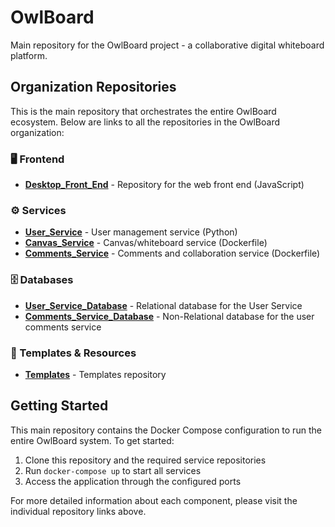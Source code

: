 # OwlBoard
Main repository for the OwlBoard project - a collaborative digital whiteboard platform.

## Organization Repositories

This is the main repository that orchestrates the entire OwlBoard ecosystem. Below are links to all the repositories in the OwlBoard organization:

### 🖥️ Frontend
- **[Desktop_Front_End](https://github.com/OwlBoard/Desktop_Front_End)** - Repository for the web front end (JavaScript)

### ⚙️ Services
- **[User_Service](https://github.com/OwlBoard/User_Service)** - User management service (Python)
- **[Canvas_Service](https://github.com/OwlBoard/Canvas_Service)** - Canvas/whiteboard service (Dockerfile)
- **[Comments_Service](https://github.com/OwlBoard/Comments_Service)** - Comments and collaboration service (Dockerfile)

### 🗄️ Databases
- **[User_Service_Database](https://github.com/OwlBoard/User_Service_Database)** - Relational database for the User Service
- **[Comments_Service_Database](https://github.com/OwlBoard/Comments_Service_Database)** - Non-Relational database for the user comments service

### 📝 Templates & Resources
- **[Templates](https://github.com/OwlBoard/Templates)** - Templates repository

## Getting Started

This main repository contains the Docker Compose configuration to run the entire OwlBoard system. To get started:

1. Clone this repository and the required service repositories
2. Run `docker-compose up` to start all services
3. Access the application through the configured ports

For more detailed information about each component, please visit the individual repository links above.

